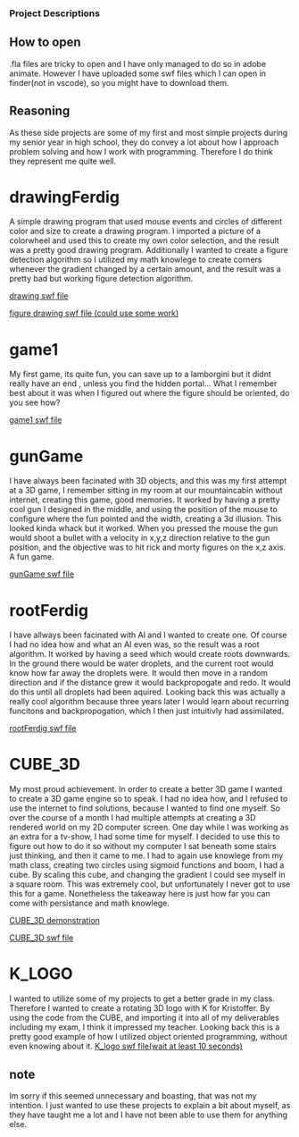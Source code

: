 ### Project Descriptions

## How to open
.fla files are tricky to open and I have only managed to do so in adobe animate. However I have uploaded some swf files which I can open in finder(not in vscode), so you might have to download them. 

## Reasoning
As these side projects are some of my first and most simple projects during my senior year in high school, they do convey a lot about how I approach problem solving and how I work with programming. Therefore I do think they represent me quite well. 

# drawingFerdig
A simple drawing program that used mouse events and circles of different color and size to create a drawing program. I imported a picture of a colorwheel and used this to create my own color selection, and the result was a pretty good drawing program. Additionally I wanted to create a figure detection algorithm so I utilized my math knowlege to create corners whenever the gradient changed by a certain amount, and the result was a pretty bad but working figure detection algorithm. 

[drawing swf file](./resources/drawingFerdig.swf)

[figure drawing swf file (could use some work)](./resources/drawingFiguresExtraSuper.swf)

# game1
My first game, its quite fun, you can save up to a lamborgini but it didnt really have an end , unless you find the hidden portal... 
What I remember best about it was when I figured out where the figure should be oriented, do you see how?

[game1 swf file](./resources/drawingFerdig.swf)


# gunGame
I have always been facinated with 3D objects, and this was my first attempt at a 3D game, I remember sitting in my room at our mountaincabin without internet, creating this game, good memories. It worked by having a pretty cool gun I designed in the middle, and using the position of the mouse to configure where the fun pointed and the width, creating a 3d illusion. This looked kinda whack but it worked. When you pressed the mouse the gun would shoot a bullet with a velocity in x,y,z direction relative to the gun position, and the objective was to hit rick and morty figures on the x,z axis. A fun game. 

[gunGame swf file](./resources/gunGame.swf)

# rootFerdig
I have allways been facinated with AI and I wanted to create one. Of course I had no idea how and what an AI even was, so the result was a root algorithm. It worked by having a seed which would create roots downwards. In the ground there would be water droplets, and the current root would know how far away the droplets were. It would then move in a random direction and if the distance grew it would backpropogate and redo. It would do this until all droplets had been aquired. Looking back this was actually a really cool algorithm because three years later I would learn about recurring funcitons and backpropogation, which I then just intuitivly had assimilated. 

[rootFerdig swf file](./resources/rootFerdig.swf)

# CUBE_3D
My most proud achievement. In order to create a better 3D game I wanted to create a 3D game engine so to speak. I had no idea how, and I refused to use the internet to find solutions, because I wanted to find one myself. So over the course of a month I had multiple attempts at creating a 3D rendered world on my 2D computer screen. One day while I was working as an extra for a tv-show, I had some time for myself. I decided to use this to figure out how to do it so without my computer I sat beneath some stairs just thinking, and then it came to me. I had to again use knowlege from my math class, creating two circles using sigmoid functions and boom, I had a cube. By scaling this cube, and changing the gradient I could see myself in a square room. This was extremely cool, but unfortunately I never got to use this for a game. Nonetheless the takeaway here is just how far you can come with persistance and math knowlege.

[CUBE_3D demonstration](./resources/3D_CUBE_example.jpeg)

[CUBE_3D swf file](./resources/CUBE_3D-kopi.swf)

# K_LOGO
I wanted to utilize some of my projects to get a better grade in my class. Therefore I wanted to create a rotating 3D logo with K for Kristoffer. By using the code from the CUBE, and importing it into all of my deliverables including my exam, I think it impressed my teacher. Looking back this is a pretty good example of how I utilized object oriented programming, without even knowing about it. 
[K_logo swf file(wait at least 10 seconds)](./resources/K_LOGO.swf)

## note
Im sorry if this seemed unnecessary and boasting, that was not my intention. I just wanted to use these projects to explain a bit about myself, as they have taught me a lot and I have not been able to use them for anything else. 